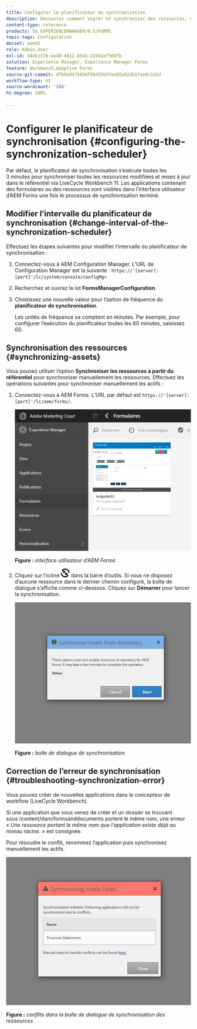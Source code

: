 ```yaml
---
title: Configurer le planificateur de synchronisation
description: Découvrez comment migrer et synchroniser des ressources, configurer le planificateur de synchronisation et utiliser des dossiers pour classer les ressources.
content-type: reference
products: SG_EXPERIENCEMANAGER/6.5/FORMS
topic-tags: Configuration
docset: aem65
role: Admin,User
exl-id: 34db1f76-ee40-4612-85da-22041e7560fb
solution: Experience Manager, Experience Manager Forms
feature: Workbench,Adaptive Forms
source-git-commit: d7b9e947503df58435b3fee85a92d51fae8c1d2d
workflow-type: ht
source-wordcount: '288'
ht-degree: 100%

---
```


# Configurer le planificateur de synchronisation {#configuring-the-synchronization-scheduler}

Par défaut, le planificateur de synchronisation s’exécute toutes les 3 minutes pour synchroniser toutes les ressources modifiées et mises à jour dans le référentiel via LiveCycle Workbench 11. Les applications contenant des formulaires ou des ressources sont visibles dans l’interface utilisateur d’AEM Forms une fois le processus de synchronisation terminé.

## Modifier l’intervalle du planificateur de synchronisation {#change-interval-of-the-synchronization-scheduler}

Effectuez les étapes suivantes pour modifier l’intervalle du planificateur de synchronisation :

1. Connectez-vous à AEM Configuration Manager. L’URL de Configuration Manager est la suivante : `https://'[server]:[port]'/lc/system/console/configMgr`.

1. Recherchez et ouvrez le lot **FormsManagerConfiguration**.

1. Choisissez une nouvelle valeur pour l’option de fréquence du **planificateur de synchronisation**.

   Les unités de fréquence se comptent en minutes. Par exemple, pour configurer l’exécution du planificateur toutes les 60 minutes, saisissez 60.

## Synchronisation des ressources {#synchronizing-assets}

Vous pouvez utiliser l’option **Synchroniser les ressources à partir du référentiel** pour synchroniser manuellement les ressources. Effectuez les opérations suivantes pour synchroniser manuellement les actifs :

1. Connectez-vous à AEM Forms. L’URL par défaut est `https://'[server]:[port]'/lc/aem/forms/`.

   ![Interface utilisateur d’AEM Forms](assets/aem_forms_ui.png)

   **Figure :** *interface utilisateur d’AEM Forms*

1. Cliquez sur l’icône ![aem6forms_sync](assets/aem6forms_sync.png) dans la barre d’outils. Si vous ne disposez d’aucune ressource dans le dernier chemin configuré, la boîte de dialogue s’affiche comme ci-dessous. Cliquez sur **Démarrer** pour lancer la synchronisation.

   ![Boîte de dialogue de synchronisation](assets/migrate-and-syncronize.png)

   **Figure :** *boîte de dialogue de synchronisation*

## Correction de l’erreur de synchronisation {#troubleshooting-synchronization-error}

Vous pouvez créer de nouvelles applications dans le concepteur de workflow (LiveCycle Workbench).

Si une application que vous venez de créer et un dossier se trouvant sous /content/dam/formsanddocuments portent le même nom, une erreur « *Une ressource portant le même nom que l’application existe déjà au niveau racine.* » est consignée.

Pour résoudre le conflit, renommez l’application puis synchronisez manuellement les actifs.

![Conflits dans la boîte de dialogue de synchronisation des ressources](assets/sync-conflict.png)

**Figure :** *conflits dans la boîte de dialogue de synchronisation des ressources*
